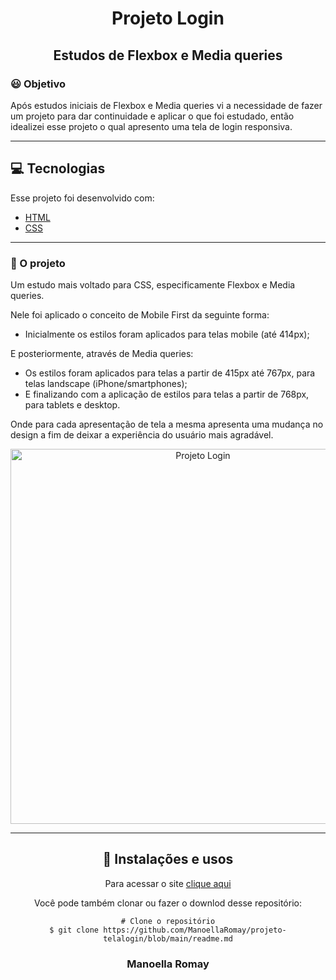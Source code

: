 <h1 align= "center">
Projeto Login </h1>
<h2 align= "center">
Estudos de Flexbox e Media queries

### 😃 Objetivo
 
Após estudos iniciais de Flexbox e Media queries vi a necessidade de fazer um projeto para dar continuidade e aplicar o que foi estudado, então idealizei esse projeto o qual apresento uma tela de login responsiva.

---

## 💻 Tecnologias

Esse projeto foi desenvolvido com:

- [HTML](https://developer.mozilla.org/pt-BR/docs/Web/HTML)
- [CSS](https://developer.mozilla.org/pt-BR/docs/Web/CSS)

---

### 💜 O projeto

Um estudo mais voltado para CSS, especificamente Flexbox e Media queries.

Nele foi aplicado o conceito de Mobile First da seguinte forma:
- Inicialmente os estilos foram aplicados para telas mobile (até 414px);

E posteriormente, através de Media queries:
- Os estilos foram aplicados para telas a partir de 415px até 767px, para telas landscape (iPhone/smartphones);
- E finalizando com a aplicação de estilos para telas a partir de 768px, para tablets e desktop.

Onde para cada apresentação de tela a mesma apresenta uma mudança no design a fim de deixar a experiência do usuário mais agradável.

<div align="center">
  <img src="" alt="Projeto Login" title="Projeto Login" width="600" />

---

## 📂 Instalações e usos

Para acessar o site [clique aqui](https://projeto-telalogin.vercel.app/)

Você pode também clonar ou fazer o downlod desse repositório:

```
# Clone o repositório
$ git clone https://github.com/ManoellaRomay/projeto-telalogin/blob/main/readme.md

```

<h3 align="center">Manoella Romay</h3>
